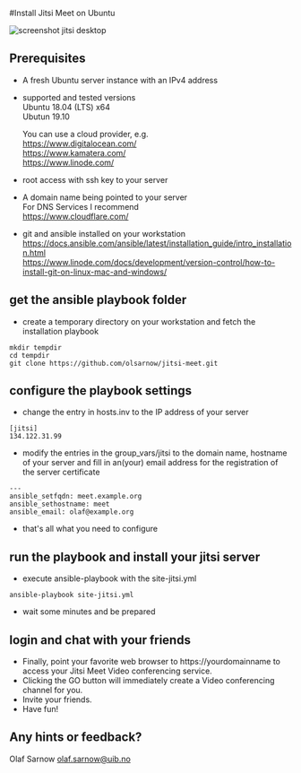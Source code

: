 #Install Jitsi Meet on Ubuntu 

![screenshot jitsi desktop](https://desktop.jitsi.org/wiki/pub/sip-communicator/screenshots/videobridge-big.png)

## Prerequisites
* A fresh Ubuntu server instance with an IPv4 address  

* supported and tested versions  
   Ubuntu 18.04 (LTS) x64  
   Ubutun 19.10   

  You can use a cloud provider, e.g.   
   https://www.digitalocean.com/  
   https://www.kamatera.com/  
   https://www.linode.com/  
* root access with ssh key to your server
* A domain name  being pointed to your server  
  For DNS Services I recommend  
   https://www.cloudflare.com/
* git and ansible installed on your workstation  
   https://docs.ansible.com/ansible/latest/installation_guide/intro_installation.html  
   https://www.linode.com/docs/development/version-control/how-to-install-git-on-linux-mac-and-windows/  

## get the ansible playbook folder
* create a temporary directory on your workstation and fetch the installation playbook

```commandline
mkdir tempdir
cd tempdir
git clone https://github.com/olsarnow/jitsi-meet.git
```

## configure the playbook settings
* change the entry in hosts.inv to the IP address of your server

``` cat hosts.inv
[jitsi]
134.122.31.99
```

* modify the entries in the group_vars/jitsi to the domain name, hostname of your server and fill in an(your) email address for the registration of the server certificate

``` cat group_vars/jitsi
---
ansible_setfqdn: meet.example.org
ansible_sethostname: meet
ansible_email: olaf@example.org
```

* that's all what you need to configure

## run the playbook and install your jitsi server

* execute ansible-playbook with the site-jitsi.yml 

``` commandline
ansible-playbook site-jitsi.yml
```

* wait some minutes and be prepared

## login and chat with your friends

* Finally, point your favorite web browser to https://yourdomainname to access your Jitsi Meet Video conferencing service.
* Clicking the GO button will immediately create a Video conferencing channel for you.
* Invite your friends.
* Have fun!

## Any hints or feedback?

Olaf Sarnow <olaf.sarnow@uib.no>
